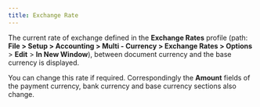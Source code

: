 ```yaml
---
title: Exchange Rate
---
```



The current rate of exchange defined in the **Exchange 
 Rates** profile (path: **File &gt; 
 Setup &gt; Accounting &gt; Multi - Currency &gt; Exchange Rates &gt; Options**  > **Edit** > **In 
 New Window**), between document currency and the base currency is  displayed.


You can change this rate if required. Correspondingly the **Amount**  fields of the payment currency, bank currency and base currency sections  also change.

